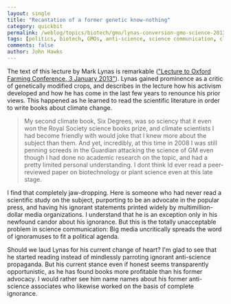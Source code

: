 ```yaml
---
layout: single 
title: "Recantation of a former genetic know-nothing" 
category: quickbit
permalink: /weblog/topics/biotech/gmo/lynas-conversion-gmo-science-2013.html
tags: [politics, biotech, GMOs, anti-science, science communication, climate change] 
comments: false 
author: John Hawks 
---
```



The text of this lecture by Mark Lynas is remarkable (<a href="http://www.marklynas.org/2013/01/lecture-to-oxford-farming-conference-3-january-2013/">"Lecture to Oxford Farming Conference, 3 January 2013"</a>). Lynas gained prominence as a critic of genetically modified crops, and describes in the lecture how his activism developed and how he has come in the last few years to renounce his prior views. This happened as he learned to read the scientific literature in order to write books about climate change.

<blockquote>My second climate book, Six Degrees, was so sciency that it even won the Royal Society science books prize, and climate scientists I had become friendly with would joke that I knew more about the subject than them. And yet, incredibly, at this time in 2008 I was still penning screeds in the Guardian attacking the science of GM  even though I had done no academic research on the topic, and had a pretty limited personal understanding. I dont think Id ever read a peer-reviewed paper on biotechnology or plant science even at this late stage.</blockquote>

I find that completely jaw-dropping. Here is someone who had never read a scientific study on the subject, purporting to be an advocate in the popular press, and having his ignorant statements printed widely by multimillion-dollar media organizations. I understand that he is an exception only in his newfound candor about his ignorance. But this is the totally unacceptable problem in science communication: Big media uncritically spreads the word of ignoramuses to fit a political agenda. 

Should we laud Lynas for his current change of heart? I'm glad to see that he started reading instead of mindlessly parroting ignorant anti-science propaganda. But his current stance even if honest seems transparently opportunistic, as he has found books more profitable than his former advocacy. I would rather see him name names about his former anti-science associates who likewise worked on the basis of complete ignorance. 




